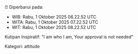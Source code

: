 ⏰ Diperbarui pada:
- WIB: Rabu, 1 Oktober 2025 06.22.52 UTC
- WITA: Rabu, 1 Oktober 2025 07.22.52 UTC
- WIT: Rabu, 1 Oktober 2025 08.22.52 UTC

Kutipan Inspiratif:
"I am who I am, Your approval is not needed"


Kategori: attitude

